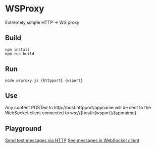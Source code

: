 # WSProxy

Extremely simple HTTP -> WS proxy

## Build

    npm install
    npm run build

## Run

    node wsproxy.js {httpport} {wsport}

## Use

Any content POSTed to http://host:httpport/appname will be sent to the WebSocket client connected to ws://{host}:{wsport}/{appname}

## Playground

[Send test messages via HTTP](sendtest.html)
[See messages in WebSocket client](wstest.html)
